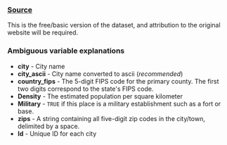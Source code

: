 ### [Source](https://simplemaps.com/data/us-cities)
This is the free/basic version of the dataset, and attribution to the original website will be required.

### Ambiguous variable explanations
- **city** - City name
- **city_ascii** - City name converted to ascii (*recommended*)
- **country_fips** - The 5-digit FIPS code for the primary county. The first two digits correspond to the state's FIPS code.
- **Density** - The estimated population per square kilometer
- **Military** - `TRUE` if this place is a military establishment such as a fort or base.
- **zips** - A string containing all five-digit zip codes in the city/town, delimited by a space.
- **Id** - Unique ID for each city